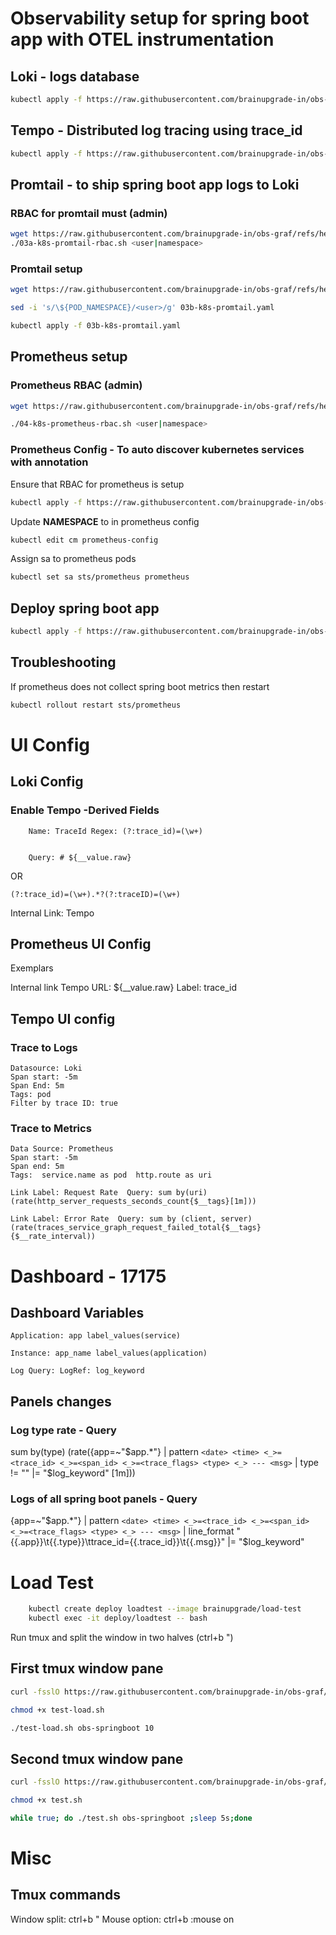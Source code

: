 # Observability setup for spring boot app with OTEL instrumentation
## Loki - logs database
```bash
kubectl apply -f https://raw.githubusercontent.com/brainupgrade-in/obs-graf/refs/heads/main/apps/obs-springboot-prom-otel-tempo-loki/01-k8s-loki.yaml
```
## Tempo - Distributed log tracing using trace_id
```bash
kubectl apply -f https://raw.githubusercontent.com/brainupgrade-in/obs-graf/refs/heads/main/apps/obs-springboot-prom-otel-tempo-loki/02-k8s-tempo.yaml
```
## Promtail - to ship spring boot app logs to Loki 
### RBAC for promtail must (admin)
```bash
wget https://raw.githubusercontent.com/brainupgrade-in/obs-graf/refs/heads/main/apps/obs-springboot-prom-otel-tempo-loki/03a-k8s-promtail-rbac.sh
./03a-k8s-promtail-rbac.sh <user|namespace>
```
### Promtail setup
```bash
wget https://raw.githubusercontent.com/brainupgrade-in/obs-graf/refs/heads/main/apps/obs-springboot-prom-otel-tempo-loki/03b-k8s-promtail.yaml

sed -i 's/\${POD_NAMESPACE}/<user>/g' 03b-k8s-promtail.yaml

kubectl apply -f 03b-k8s-promtail.yaml
```
## Prometheus setup
### Prometheus RBAC (admin)
```bash
wget https://raw.githubusercontent.com/brainupgrade-in/obs-graf/refs/heads/main/apps/obs-springboot-prom-otel-tempo-loki/04-k8s-prometheus-rbac.sh

./04-k8s-prometheus-rbac.sh <user|namespace>
```
### Prometheus Config - To auto discover kubernetes services with annotation
Ensure that RBAC for prometheus is setup
```bash
kubectl apply -f https://raw.githubusercontent.com/brainupgrade-in/obs-graf/refs/heads/main/prometheus/k8s-discovery/01b-k8s-prometheus-configmap-svc-annotation.yaml

```
Update __NAMESPACE__ to <user> in prometheus config
```bash
kubectl edit cm prometheus-config
```
Assign sa to prometheus pods
```bash
kubectl set sa sts/prometheus prometheus
```

## Deploy spring boot app
```bash
kubectl apply -f https://raw.githubusercontent.com/brainupgrade-in/obs-graf/refs/heads/main/apps/obs-springboot-prom-otel-tempo-loki/05-k8s-obs-springboot-prom-otel.yaml
```

## Troubleshooting
If prometheus does not collect spring boot metrics then restart
```bash
kubectl rollout restart sts/prometheus
```

# UI Config
## Loki Config
### Enable Tempo -Derived Fields
```
    Name: TraceId Regex: (?:trace_id)=(\w+) 
    
    
    Query: # ${__value.raw}
```
OR 
```
(?:trace_id)=(\w+).*?(?:traceID)=(\w+)
```
Internal Link: Tempo

## Prometheus UI Config
Exemplars

Internal link Tempo
URL: ${__value.raw}
Label: trace_id

## Tempo UI config

### Trace to Logs
    Datasource: Loki
    Span start: -5m
    Span End: 5m
    Tags: pod
    Filter by trace ID: true

### Trace to Metrics
    Data Source: Prometheus
    Span start: -5m
    Span end: 5m
    Tags:  service.name as pod  http.route as uri

    Link Label: Request Rate  Query: sum by(uri)(rate(http_server_requests_seconds_count{$__tags}[1m]))

    Link Label: Error Rate  Query: sum by (client, server)(rate(traces_service_graph_request_failed_total{$__tags}{$__rate_interval))


# Dashboard - 17175
## Dashboard Variables
```
Application: app label_values(service)

Instance: app_name label_values(application)

Log Query: LogRef: log_keyword
```
## Panels changes

### Log type rate - Query

sum by(type) (rate({app=~"$app.*"} | pattern `<date> <time> <_>=<trace_id> <_>=<span_id> <_>=<trace_flags> <type> <_> --- <msg>` | type != "" |= "$log_keyword" [1m]))

### Logs of all spring boot panels - Query

{app=~"$app.*"} | pattern `<date> <time> <_>=<trace_id> <_>=<span_id> <_>=<trace_flags> <type> <_> --- <msg>` | line_format "{{.app}}\t{{.type}}\ttrace_id={{.trace_id}}\t{{.msg}}" |= "$log_keyword"

# Load Test
```bash
    kubectl create deploy loadtest --image brainupgrade/load-test
    kubectl exec -it deploy/loadtest -- bash
```
Run tmux and split the window in two halves (ctrl+b ")

## First tmux window pane
```bash
curl -fsslO https://raw.githubusercontent.com/brainupgrade-in/obs-graf/refs/heads/main/apps/obs-springboot-prom-otel-tempo-loki/test-load.sh

chmod +x test-load.sh

./test-load.sh obs-springboot 10
```
## Second tmux window pane
```bash
curl -fsslO https://raw.githubusercontent.com/brainupgrade-in/obs-graf/refs/heads/main/apps/obs-springboot-prom-otel-tempo-loki/test.sh

chmod +x test.sh

while true; do ./test.sh obs-springboot ;sleep 5s;done
```

# Misc
## Tmux commands
Window split: ctrl+b "
Mouse option: ctrl+b :mouse on


